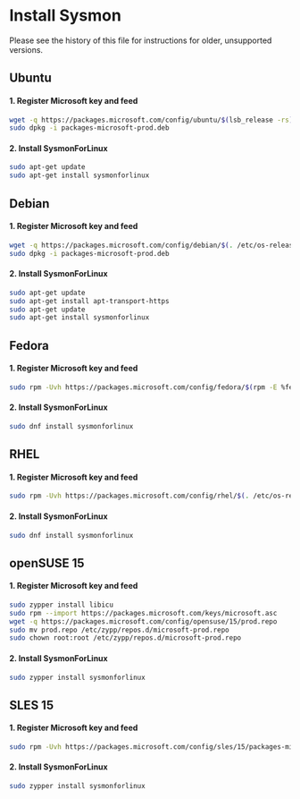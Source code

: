 # Install Sysmon
Please see the history of this file for instructions for older, unsupported versions.

## Ubuntu
#### 1. Register Microsoft key and feed
```sh
wget -q https://packages.microsoft.com/config/ubuntu/$(lsb_release -rs)/packages-microsoft-prod.deb -O packages-microsoft-prod.deb
sudo dpkg -i packages-microsoft-prod.deb
```

#### 2. Install SysmonForLinux
```sh
sudo apt-get update
sudo apt-get install sysmonforlinux
```

## Debian
#### 1. Register Microsoft key and feed
```sh
wget -q https://packages.microsoft.com/config/debian/$(. /etc/os-release && echo ${VERSION_ID%%.*})/packages-microsoft-prod.deb -O packages-microsoft-prod.deb
sudo dpkg -i packages-microsoft-prod.deb
```

#### 2. Install SysmonForLinux
```sh
sudo apt-get update
sudo apt-get install apt-transport-https
sudo apt-get update
sudo apt-get install sysmonforlinux
```

## Fedora
#### 1. Register Microsoft key and feed
```sh
sudo rpm -Uvh https://packages.microsoft.com/config/fedora/$(rpm -E %fedora)/packages-microsoft-prod.rpm
```

#### 2. Install SysmonForLinux
```sh
sudo dnf install sysmonforlinux
```

## RHEL
#### 1. Register Microsoft key and feed
```sh
sudo rpm -Uvh https://packages.microsoft.com/config/rhel/$(. /etc/os-release && echo ${VERSION_ID%%.*})/packages-microsoft-prod.rpm
```

#### 2. Install SysmonForLinux
```sh
sudo dnf install sysmonforlinux
```

## openSUSE 15
#### 1. Register Microsoft key and feed
```sh
sudo zypper install libicu
sudo rpm --import https://packages.microsoft.com/keys/microsoft.asc
wget -q https://packages.microsoft.com/config/opensuse/15/prod.repo
sudo mv prod.repo /etc/zypp/repos.d/microsoft-prod.repo
sudo chown root:root /etc/zypp/repos.d/microsoft-prod.repo
```

#### 2. Install SysmonForLinux
```sh
sudo zypper install sysmonforlinux
```

## SLES 15
#### 1. Register Microsoft key and feed
```sh
sudo rpm -Uvh https://packages.microsoft.com/config/sles/15/packages-microsoft-prod.rpm
```

#### 2. Install SysmonForLinux
```sh
sudo zypper install sysmonforlinux
```

